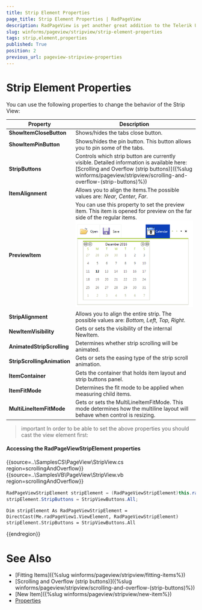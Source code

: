 ```yaml
---
title: Strip Element Properties
page_title: Strip Element Properties | RadPageView
description: RadPageView is yet another great addition to the Telerik UI for for WinForms suite. As the name implies, this control layouts pages of subcontrols in different views.
slug: winforms/pageview/stripview/strip-element-properties
tags: strip,element,properties
published: True
position: 2
previous_url: pageview-stripview-properties
---
```


# Strip Element Properties
 
You can use the following properties to change the behavior of the Strip View:

|Property|Description|
|----|----|
|__ShowItemCloseButton__|Shows/hides the tabs close button.|
|__ShowItemPinButton__|Shows/hides the pin button. This button allows you to pin some of the tabs.|
|__StripButtons__|Controls which strip button are currently visible. Detailed information is available here: [Scrolling and Overflow (strip buttons)]({%slug winforms/pageview/stripview/scrolling-and-overflow-(strip-buttons)%})|
|__ItemAlignment__|Allows you to align the items.The possible values are: *Near, Center, Far*.|
|__PreviewItem__|You can use this property to set the preview item. This item is opened for preview on the far side of the regular items. <br>![pageview-strip-view-properties 001](images/pageview-strip-view-properties001.png)|
|__StripAlignment__|Allows you to align the entire strip. The possible values are: *Bottom, Left, Top, Right*.|
|**NewItemVisibility**|Gets or sets the visibility of the internal NewItem.|
|**AnimatedStripScrolling**|Determines whether strip scrolling will be animated.|
|**StripScrollingAnimation**|Gets or sets the easing type of the strip scroll animation.|
|**ItemContainer**|Gets the container that holds item layout and strip buttons panel.|
|**ItemFitMode**|Determines the fit mode to be applied when measuring child items.|
|**MultiLineItemFitMode**|Gets or sets the MultiLineItemFitMode. This mode determines how the multiline layout will behave when control is resizing. |

>important In order to be able to set the above properties you should cast the view element first:
>

#### Accessing the RadPageViewStripElement properties

{{source=..\SamplesCS\PageView\StripView.cs region=scrollingAndOverflow}} 
{{source=..\SamplesVB\PageView\StripView.vb region=scrollingAndOverflow}} 

````C#
RadPageViewStripElement stripElement = (RadPageViewStripElement)this.radPageView1.ViewElement;
stripElement.StripButtons = StripViewButtons.All;

````
````VB.NET
Dim stripElement As RadPageViewStripElement = DirectCast(Me.radPageView1.ViewElement, RadPageViewStripElement)
stripElement.StripButtons = StripViewButtons.All

````

{{endregion}}

# See Also

* [Fitting Items]({%slug winforms/pageview/stripview/fitting-items%})	
* [Scrolling and Overflow (strip buttons)]({%slug winforms/pageview/stripview/scrolling-and-overflow-(strip-buttons)%})	
* [New Item]({%slug winforms/pageview/stripview/new-item%})	
* [Properties](http://docs.telerik.com/devtools/winforms/api/html/properties_t_telerik_wincontrols_ui_radpageviewstripelement.htm)	